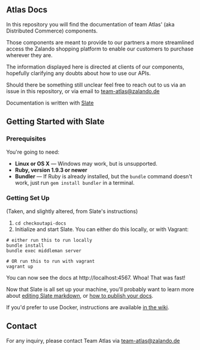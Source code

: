 Atlas Docs
------------

In this repository you will find the documentation of team Atlas' (aka Distributed Commerce) components.

Those components are meant to provide to our partners a more streamlined access the Zalando shopping platform to enable our customers to purchase wherever they are.

The information displayed here is directed at clients of our components, hopefully clarifying any doubts about how to use our APIs.

Should there be something still unclear feel free to reach out to us via an issue in this repository, or via email to team-atlas@zalando.de

Documentation is written with [Slate](https://github.com/lord/slate)

Getting Started with Slate
------------------------------

### Prerequisites

You're going to need:

 - **Linux or OS X** — Windows may work, but is unsupported.
 - **Ruby, version 1.9.3 or newer**
 - **Bundler** — If Ruby is already installed, but the `bundle` command doesn't work, just run `gem install bundler` in a terminal.

### Getting Set Up

(Taken, and slightly altered, from Slate's instructions)

1. `cd checkoutapi-docs`
2. Initialize and start Slate. You can either do this locally, or with Vagrant:

```shell
# either run this to run locally
bundle install
bundle exec middleman server

# OR run this to run with vagrant
vagrant up
```

You can now see the docs at http://localhost:4567. Whoa! That was fast!

Now that Slate is all set up your machine, you'll probably want to learn more about [editing Slate markdown](https://github.com/tripit/slate/wiki/Markdown-Syntax), or [how to publish your docs](https://github.com/tripit/slate/wiki/Deploying-Slate).

If you'd prefer to use Docker, instructions are available [in the wiki](https://github.com/tripit/slate/wiki/Docker).

Contact
---------

For any inquiry, please contact Team Atlas via team-atlas@zalando.de
